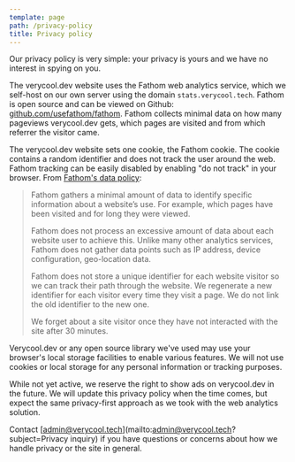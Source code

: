```yaml
---
template: page
path: /privacy-policy
title: Privacy policy
---
```


Our privacy policy is very simple: your privacy is yours and we have no interest in spying on you.

The verycool.dev website uses the Fathom web analytics service, which we self-host on our own server using the domain `stats.verycool.tech`. Fathom is open source and can be viewed on Github: [github.com/usefathom/fathom](https://github.com/usefathom/fathom). Fathom collects minimal data on how many pageviews verycool.dev gets, which pages are visited and from which referrer the visitor came.

The verycool.dev website sets one cookie, the Fathom cookie. The cookie contains a random identifier and does not track the user around the web. Fathom tracking can be easily disabled by enabling "do not track" in your browser. From [Fathom's data policy](https://usefathom.com/data/):

> Fathom gathers a minimal amount of data to identify specific information about a
> website’s use. For example, which pages have been visited and for long they were viewed.
>
> Fathom does not process an excessive amount of data about each website user to achieve
> this. Unlike many other analytics services, Fathom does not gather data points such as IP
> address, device configuration, geo-location data.
>
> Fathom does not store a unique identifier for each website visitor so we can track their
> path through the website. We regenerate a new identifier for each visitor every time they
> visit a page. We do not link the old identifier to the new one.
>
> We forget about a site visitor once they have not interacted with the site after 30
> minutes.

Verycool.dev or any open source library we've used may use your browser's local storage facilities to enable various features. We will not use cookies or local storage for any personal information or tracking purposes.

While not yet active, we reserve the right to show ads on verycool.dev in the future. We will update this privacy policy when the time comes, but expect the same privacy-first approach as we took with the web analytics solution.

Contact [admin@verycool.tech](mailto:admin@verycool.tech?subject=Privacy inquiry) if you have questions or concerns about how we handle privacy or the site in general.

